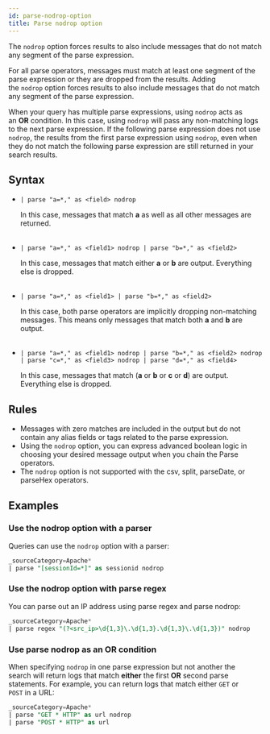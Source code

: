 ```yaml
---
id: parse-nodrop-option
title: Parse nodrop option
---
```



The `nodrop` option forces results to also include messages that do not match any segment of the parse expression.

For all parse operators, messages must match at least one segment of the parse expression or they are dropped from the results. Adding the `nodrop` option forces results to also include messages that do not match any segment of the parse expression.

When your query has multiple parse expressions, using `nodrop` acts as an **OR** condition. In this case, using `nodrop` will pass any non-matching logs to the next parse expression. If the following parse expression does not use `nodrop`, the results from the first parse expression using `nodrop`, even when they do not match the following parse expression are still returned in your search results.

## Syntax

* `| parse "a=*," as <field> nodrop`  

    In this case, messages that match **a** as well as all other messages are returned.  
     
* `| parse "a=*," as <field1> nodrop | parse "b=*," as <field2>`  

    In this case, messages that match either **a** or **b** are output. Everything else is dropped.  
     
* `| parse "a=*," as <field1> | parse "b=*," as <field2>`  

    In this case, both parse operators are implicitly dropping
    non-matching messages. This means only messages that match both
    **a** and **b** are output.  
     
* `| parse "a=*," as <field1> nodrop | parse "b=*," as <field2> nodrop | parse "c=*," as <field3> nodrop | parse "d=*," as <field4>`  

    In this case, messages that match (**a** or **b** or **c** or **d**) are output. Everything else is dropped.

## Rules

* Messages with zero matches are included in the output but do not contain any alias fields or tags related to the parse expression.
* Using the `nodrop` option, you can express advanced boolean logic in choosing your desired message output when you chain the Parse operators.
* The `nodrop` option is not supported with the csv, split, parseDate, or parseHex operators.

## Examples

### Use the nodrop option with a parser

Queries can use the `nodrop` option with a parser:

```sql
_sourceCategory=Apache* 
| parse "[sessionId=*]" as sessionid nodrop
```

### Use the nodrop option with parse regex

You can parse out an IP address using parse regex and parse nodrop:

```sql
_sourceCategory=Apache* 
| parse regex "(?<src_ip>\d{1,3}\.\d{1,3}.\d{1,3}\.\d{1,3})" nodrop
```

### Use parse nodrop as an OR condition

When specifying `nodrop` in one parse expression but not another the search will return logs that match **either** the first **OR** second parse statements. For example, you can return logs that match either `GET` or `POST` in a URL:

```sql
_sourceCategory=Apache*
| parse "GET * HTTP" as url nodrop 
| parse "POST * HTTP" as url
```
